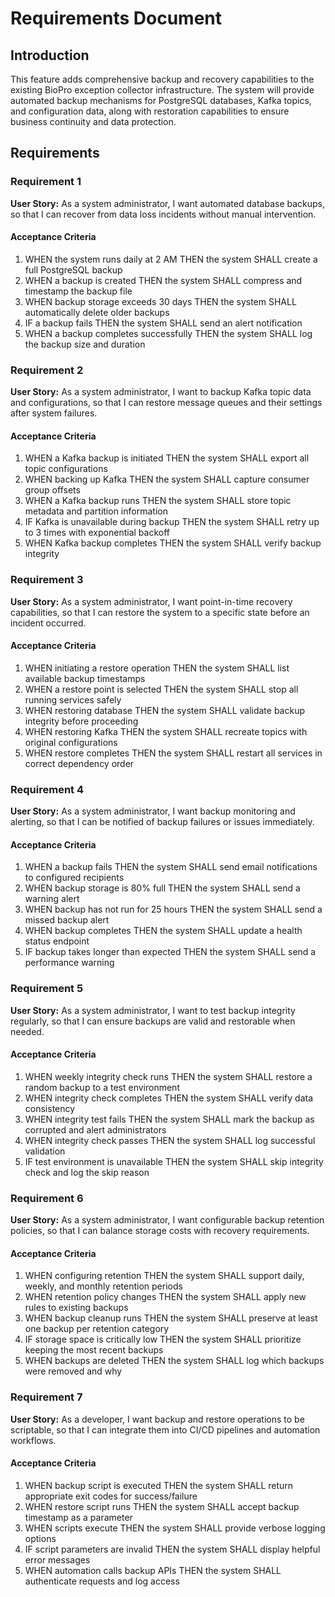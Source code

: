 # Requirements Document

## Introduction

This feature adds comprehensive backup and recovery capabilities to the existing BioPro exception collector infrastructure. The system will provide automated backup mechanisms for PostgreSQL databases, Kafka topics, and configuration data, along with restoration capabilities to ensure business continuity and data protection.

## Requirements

### Requirement 1

**User Story:** As a system administrator, I want automated database backups, so that I can recover from data loss incidents without manual intervention.

#### Acceptance Criteria

1. WHEN the system runs daily at 2 AM THEN the system SHALL create a full PostgreSQL backup
2. WHEN a backup is created THEN the system SHALL compress and timestamp the backup file
3. WHEN backup storage exceeds 30 days THEN the system SHALL automatically delete older backups
4. IF a backup fails THEN the system SHALL send an alert notification
5. WHEN a backup completes successfully THEN the system SHALL log the backup size and duration

### Requirement 2

**User Story:** As a system administrator, I want to backup Kafka topic data and configurations, so that I can restore message queues and their settings after system failures.

#### Acceptance Criteria

1. WHEN a Kafka backup is initiated THEN the system SHALL export all topic configurations
2. WHEN backing up Kafka THEN the system SHALL capture consumer group offsets
3. WHEN a Kafka backup runs THEN the system SHALL store topic metadata and partition information
4. IF Kafka is unavailable during backup THEN the system SHALL retry up to 3 times with exponential backoff
5. WHEN Kafka backup completes THEN the system SHALL verify backup integrity

### Requirement 3

**User Story:** As a system administrator, I want point-in-time recovery capabilities, so that I can restore the system to a specific state before an incident occurred.

#### Acceptance Criteria

1. WHEN initiating a restore operation THEN the system SHALL list available backup timestamps
2. WHEN a restore point is selected THEN the system SHALL stop all running services safely
3. WHEN restoring database THEN the system SHALL validate backup integrity before proceeding
4. WHEN restoring Kafka THEN the system SHALL recreate topics with original configurations
5. WHEN restore completes THEN the system SHALL restart all services in correct dependency order

### Requirement 4

**User Story:** As a system administrator, I want backup monitoring and alerting, so that I can be notified of backup failures or issues immediately.

#### Acceptance Criteria

1. WHEN a backup fails THEN the system SHALL send email notifications to configured recipients
2. WHEN backup storage is 80% full THEN the system SHALL send a warning alert
3. WHEN backup has not run for 25 hours THEN the system SHALL send a missed backup alert
4. WHEN backup completes THEN the system SHALL update a health status endpoint
5. IF backup takes longer than expected THEN the system SHALL send a performance warning

### Requirement 5

**User Story:** As a system administrator, I want to test backup integrity regularly, so that I can ensure backups are valid and restorable when needed.

#### Acceptance Criteria

1. WHEN weekly integrity check runs THEN the system SHALL restore a random backup to a test environment
2. WHEN integrity check completes THEN the system SHALL verify data consistency
3. WHEN integrity test fails THEN the system SHALL mark the backup as corrupted and alert administrators
4. WHEN integrity check passes THEN the system SHALL log successful validation
5. IF test environment is unavailable THEN the system SHALL skip integrity check and log the skip reason

### Requirement 6

**User Story:** As a system administrator, I want configurable backup retention policies, so that I can balance storage costs with recovery requirements.

#### Acceptance Criteria

1. WHEN configuring retention THEN the system SHALL support daily, weekly, and monthly retention periods
2. WHEN retention policy changes THEN the system SHALL apply new rules to existing backups
3. WHEN backup cleanup runs THEN the system SHALL preserve at least one backup per retention category
4. IF storage space is critically low THEN the system SHALL prioritize keeping the most recent backups
5. WHEN backups are deleted THEN the system SHALL log which backups were removed and why

### Requirement 7

**User Story:** As a developer, I want backup and restore operations to be scriptable, so that I can integrate them into CI/CD pipelines and automation workflows.

#### Acceptance Criteria

1. WHEN backup script is executed THEN the system SHALL return appropriate exit codes for success/failure
2. WHEN restore script runs THEN the system SHALL accept backup timestamp as a parameter
3. WHEN scripts execute THEN the system SHALL provide verbose logging options
4. IF script parameters are invalid THEN the system SHALL display helpful error messages
5. WHEN automation calls backup APIs THEN the system SHALL authenticate requests and log access